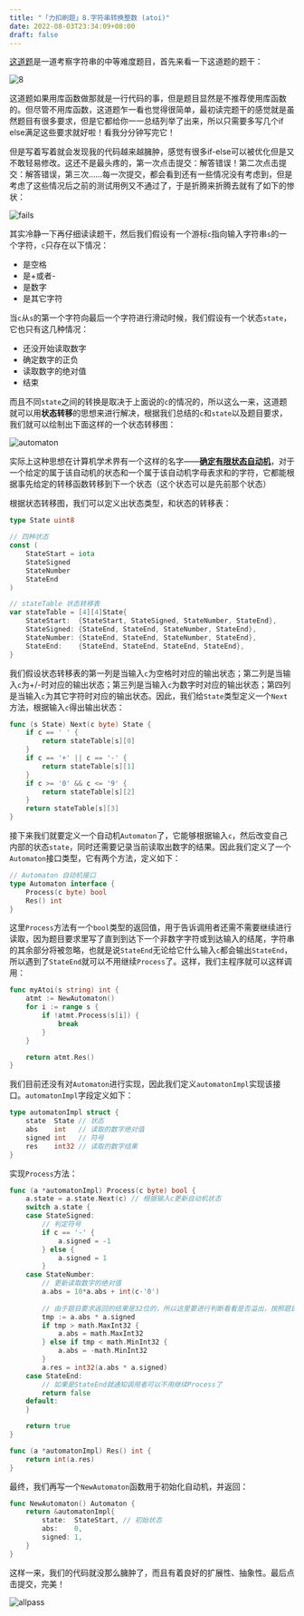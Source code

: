 ```yaml
---
title: "「力扣刷题」8.字符串转换整数 (atoi)"
date: 2022-08-03T23:34:09+08:00
draft: false
---
```


[这道题](https://leetcode.cn/problems/string-to-integer-atoi/)是一道考察字符串的中等难度题目，首先来看一下这道题的题干：

![8](/images/Leetcode/8/leetcode-8.png)

这道题如果用库函数做那就是一行代码的事，但是题目显然是不推荐使用库函数的。但尽管不用库函数，这道题乍一看也觉得很简单，最初读完题干的感觉就是虽然题目有很多要求，但是它都给你一一总结列举了出来，所以只需要多写几个if else满足这些要求就好啦！看我分分钟写完它！

但是写着写着就会发现我的代码越来越臃肿，感觉有很多if-else可以被优化但是又不敢轻易修改。这还不是最头疼的，第一次点击提交：解答错误！第二次点击提交：解答错误，第三次……每一次提交，都会看到还有一些情况没有考虑到，但是考虑了这些情况后之前的测试用例又不通过了，于是折腾来折腾去就有了如下的惨状：

![fails](/images/Leetcode/8/fails.png)

其实冷静一下再仔细读读题干，然后我们假设有一个游标`c`指向输入字符串`s`的一个字符，`c`只存在以下情况：

- 是空格
- 是+或者-
- 是数字
- 是其它字符

当`c`从`s`的第一个字符向最后一个字符进行滑动时候，我们假设有一个状态`state`，它也只有这几种情况：

- 还没开始读取数字
- 确定数字的正负
- 读取数字的绝对值
- 结束

而且不同`state`之间的转换是取决于上面说的`c`的情况的，所以这么一来，这道题就可以用**状态转移**的思想来进行解决，根据我们总结的`c`和`state`以及题目要求，我们就可以绘制出下面这样的一个状态转移图：

![automaton](/images/Leetcode/8/automaton.jpg)

实际上这种思想在计算机学术界有一个这样的名字——[**确定有限状态自动机**](https://baike.baidu.com/item/确定有限状态自动机/22722750?fr=aladdin)，对于一个给定的属于该自动机的状态和一个属于该自动机字母表求和的字符，它都能根据事先给定的转移函数转移到下一个状态（这个状态可以是先前那个状态）

根据状态转移图，我们可以定义出状态类型，和状态的转移表：

```go
type State uint8

// 四种状态
const (
	StateStart = iota
	StateSigned
	StateNumber
	StateEnd
)

// stateTable 状态转移表
var stateTable = [4][4]State{
	StateStart:  {StateStart, StateSigned, StateNumber, StateEnd},
	StateSigned: {StateEnd, StateEnd, StateNumber, StateEnd},
	StateNumber: {StateEnd, StateEnd, StateNumber, StateEnd},
	StateEnd:    {StateEnd, StateEnd, StateEnd, StateEnd},
}
```

我们假设状态转移表的第一列是当输入`c`为空格时对应的输出状态；第二列是当输入`c`为+/-时对应的输出状态；第三列是当输入`c`为数字时对应的输出状态；第四列是当输入`c`为其它字符时对应的输出状态。因此，我们给`State`类型定义一个`Next`方法，根据输入`c`得出输出状态：

```go
func (s State) Next(c byte) State {
	if c == ' ' {
		return stateTable[s][0]
	}
	if c == '+' || c == '-' {
		return stateTable[s][1]
	}
	if c >= '0' && c <= '9' {
		return stateTable[s][2]
	}
	return stateTable[s][3]
}
```

接下来我们就要定义一个自动机`Automaton`了，它能够根据输入`c`，然后改变自己内部的状态`state`，同时还需要记录当前读取出数字的结果。因此我们定义了一个`Automaton`接口类型，它有两个方法，定义如下：

```go
// Automaton 自动机接口
type Automaton interface {
	Process(c byte) bool
	Res() int
}
```

这里`Process`方法有一个`bool`类型的返回值，用于告诉调用者还需不需要继续进行读取，因为题目要求里写了直到到达下一个非数字字符或到达输入的结尾，字符串的其余部分将被忽略，也就是说`StateEnd`无论给它什么输入`c`都会输出`StateEnd`，所以遇到了`StateEnd`就可以不用继续`Process`了。这样，我们主程序就可以这样调用：

```go
func myAtoi(s string) int {
	atmt := NewAutomaton()
	for i := range s {
		if !atmt.Process(s[i]) {
			break
		}
	}

	return atmt.Res()
}
```

我们目前还没有对`Automaton`进行实现，因此我们定义`automatonImpl`实现该接口。`automatonImpl`字段定义如下：

```go
type automatonImpl struct {
	state  State // 状态
	abs    int   // 读取的数字绝对值
	signed int   // 符号
	res    int32 // 读取的数字结果
}
```

实现`Process`方法：

```go
func (a *automatonImpl) Process(c byte) bool {
	a.state = a.state.Next(c) // 根据输入c更新自动机状态
	switch a.state {
	case StateSigned:
        // 判定符号
		if c == '-' {
			a.signed = -1
		} else {
			a.signed = 1
		}
	case StateNumber:
        // 更新读取数字的绝对值
		a.abs = 10*a.abs + int(c-'0')
        
        // 由于题目要求返回的结果是32位的，所以这里要进行判断看看是否溢出，按照题目要求，如果溢出则要进行截断
		tmp := a.abs * a.signed
		if tmp > math.MaxInt32 {
			a.abs = math.MaxInt32
		} else if tmp < math.MinInt32 {
			a.abs = -math.MinInt32
		}
		a.res = int32(a.abs * a.signed)
	case StateEnd:
        // 如果是StateEnd就通知调用者可以不用继续Process了
		return false
	default:
	}

	return true
}

func (a *automatonImpl) Res() int {
	return int(a.res)
}
```

最终，我们再写一个`NewAutomaton`函数用于初始化自动机，并返回：

```go
func NewAutomaton() Automaton {
	return &automatonImpl{
		state:  StateStart, // 初始状态
		abs:    0,
		signed: 1,
	}
}
```

这样一来，我们的代码就没那么臃肿了，而且有着良好的扩展性、抽象性。最后点击提交，完美！

![allpass](/images/Leetcode/8/allpass.png)
